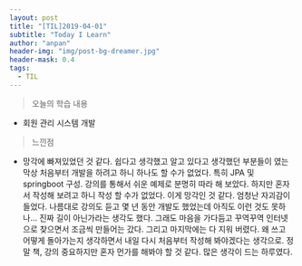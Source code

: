 ```yaml
---
layout: post
title: "[TIL]2019-04-01"
subtitle: "Today I Learn"
author: "anpan"
header-img: "img/post-bg-dreamer.jpg"
header-mask: 0.4
tags:
  - TIL
---
```


> 오늘의 학습 내용

* 회원 관리 시스템 개발

 


> 느낀점

*   망각에 빠져있었던 것 같다. 쉽다고 생각했고 알고 있다고 생각했던 부분들이 였는 막상 처음부터 개발을 하려고 하니
하나도 할 수가 없었다. 특히 JPA 및 springboot 구성. 강의를 통해서 쉬운 예제로 분명히 따라 해 보았다. 
하지만 혼자서 작성해 보려고 하니 작성 할 수가 없었다. 이게 망각인 것 같다. 
엄청난 자괴감이 들었다. 나름대로 강의도 듣고 몇 년 동안 개발도 했었는데 아직도 이런 것도 못하나... 진짜 길이 아닌가라는 생각도 했다.
그래도 마음을 가다듬고 꾸역꾸역 인터넷으로 찾으면서 조금씩 만들어는 갔다.
그리고 마지막에는 다 지워 버렸다. 왜 쓰고 어떻게 돌아가는지 생각하면서 내일 다시 처음부터 작성해 봐야겠다는 생각으로.
정말 책, 강의 중요하지만 혼자 먼가를 해봐야 할 것 같다. 많은 생각이 드는 하루였다.


